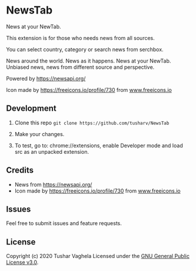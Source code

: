 # NewsTab

News at your NewTab.

This extension is for those who needs news from all sources.

You can select country, category or search news from serchbox.

News around the world.
News as it happens.
News at your NewTab.
Unbiased news, news from different source and perspective.

Powered by https://newsapi.org/

Icon made by https://freeicons.io/profile/730 from www.freeicons.io


## Development

1. Clone this repo
```git clone https://github.com/tusharv/NewsTab```

2. Make your changes.
3. To test, go to: chrome://extensions, enable Developer mode and load src as an unpacked extension.

## Credits
- News from https://newsapi.org/
- Icon made by https://freeicons.io/profile/730 from www.freeicons.io

## Issues

Feel free to submit issues and feature requests.

## License

Copyright (c) 2020 Tushar Vaghela
Licensed under the [GNU General Public License v3.0](https://github.com/tusharv/NewsTab/blob/master/LICENSE).
